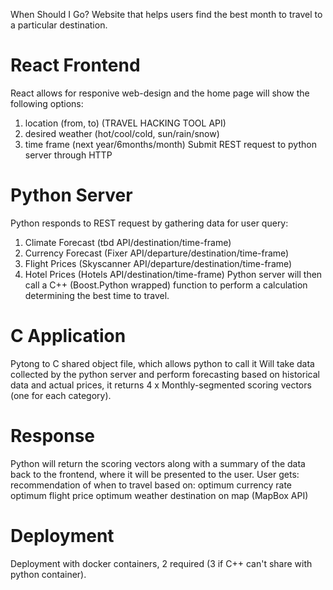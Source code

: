 When Should I Go?
Website that helps users find the best month to travel to
a particular destination.

# React Frontend
React allows for responive web-design and the home page
will show the following options:
1. location (from, to) (TRAVEL HACKING TOOL API)
2. desired weather (hot/cool/cold, sun/rain/snow)
3. time frame (next year/6months/month)
Submit REST request to python server through HTTP

# Python Server
Python responds to REST request by gathering data for user query:
1. Climate Forecast     (tbd API/destination/time-frame)
2. Currency Forecast    (Fixer API/departure/destination/time-frame)
3. Flight Prices        (Skyscanner API/departure/destination/time-frame)
4. Hotel Prices         (Hotels API/destination/time-frame)
Python server will then call a C++ (Boost.Python wrapped) function to 
perform a calculation determining the best time to travel.

# C Application
Pytong to C shared object file, which allows python to call it
Will take data collected by the python server and perform forecasting
based on historical data and actual prices, it returns 
4 x Monthly-segmented scoring vectors (one for each category).

# Response
Python will return the scoring vectors along with a summary of the
data back to the frontend, where it will be presented to the user.
User gets:
    recommendation of when to travel based on:
        optimum currency rate
        optimum flight price
        optimum weather
    destination on map (MapBox API)

# Deployment
Deployment with docker containers, 2 required 
(3 if C++ can't share with python container).
